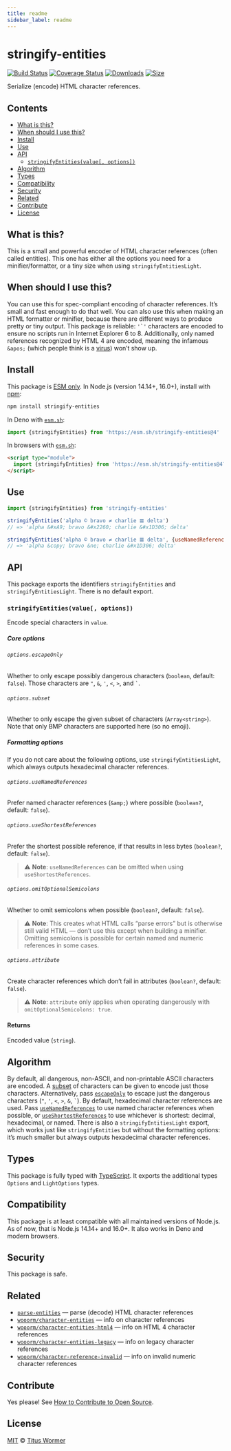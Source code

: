 ```yaml
---
title: readme
sidebar_label: readme
---
```

# stringify-entities

[![Build Status][build-badge]][build]
[![Coverage Status][coverage-badge]][coverage]
[![Downloads][downloads-badge]][downloads]
[![Size][size-badge]][size]

Serialize (encode) HTML character references.

## Contents

*   [What is this?](#what-is-this)
*   [When should I use this?](#when-should-i-use-this)
*   [Install](#install)
*   [Use](#use)
*   [API](#api)
    *   [`stringifyEntities(value[, options])`](#stringifyentitiesvalue-options)
*   [Algorithm](#algorithm)
*   [Types](#types)
*   [Compatibility](#compatibility)
*   [Security](#security)
*   [Related](#related)
*   [Contribute](#contribute)
*   [License](#license)

## What is this?

This is a small and powerful encoder of HTML character references (often called
entities).
This one has either all the options you need for a minifier/formatter, or a
tiny size when using `stringifyEntitiesLight`.

## When should I use this?

You can use this for spec-compliant encoding of character references.
It’s small and fast enough to do that well.
You can also use this when making an HTML formatter or minifier, because there
are different ways to produce pretty or tiny output.
This package is reliable: ``'`'`` characters are encoded to ensure no scripts
run in Internet Explorer 6 to 8.
Additionally, only named references recognized by HTML 4 are encoded, meaning
the infamous `&apos;` (which people think is a [virus][]) won’t show up.

## Install

This package is [ESM only][esm].
In Node.js (version 14.14+, 16.0+), install with [npm][]:

```sh
npm install stringify-entities
```

In Deno with [`esm.sh`][esmsh]:

```js
import {stringifyEntities} from 'https://esm.sh/stringify-entities@4'
```

In browsers with [`esm.sh`][esmsh]:

```html
<script type="module">
  import {stringifyEntities} from 'https://esm.sh/stringify-entities@4?bundle'
</script>
```

## Use

```js
import {stringifyEntities} from 'stringify-entities'

stringifyEntities('alpha © bravo ≠ charlie 𝌆 delta')
// => 'alpha &#xA9; bravo &#x2260; charlie &#x1D306; delta'

stringifyEntities('alpha © bravo ≠ charlie 𝌆 delta', {useNamedReferences: true})
// => 'alpha &copy; bravo &ne; charlie &#x1D306; delta'
```

## API

This package exports the identifiers `stringifyEntities` and
`stringifyEntitiesLight`.
There is no default export.

### `stringifyEntities(value[, options])`

Encode special characters in `value`.

##### Core options

###### `options.escapeOnly`

Whether to only escape possibly dangerous characters (`boolean`, default:
`false`).
Those characters are `"`, `&`, `'`, `<`, `>`, and `` ` ``.

###### `options.subset`

Whether to only escape the given subset of characters (`Array<string>`).
Note that only BMP characters are supported here (so no emoji).

##### Formatting options

If you do not care about the following options, use `stringifyEntitiesLight`,
which always outputs hexadecimal character references.

###### `options.useNamedReferences`

Prefer named character references (`&amp;`) where possible (`boolean?`, default:
`false`).

###### `options.useShortestReferences`

Prefer the shortest possible reference, if that results in less bytes
(`boolean?`, default: `false`).

> ⚠️ **Note**: `useNamedReferences` can be omitted when using
> `useShortestReferences`.

###### `options.omitOptionalSemicolons`

Whether to omit semicolons when possible (`boolean?`, default: `false`).

> ⚠️ **Note**: This creates what HTML calls “parse errors” but is otherwise
> still valid HTML — don’t use this except when building a minifier.
> Omitting semicolons is possible for certain named and numeric references in
> some cases.

###### `options.attribute`

Create character references which don’t fail in attributes (`boolean?`, default:
`false`).

> ⚠️ **Note**: `attribute` only applies when operating dangerously with
> `omitOptionalSemicolons: true`.

#### Returns

Encoded value (`string`).

## Algorithm

By default, all dangerous, non-ASCII, and non-printable ASCII characters are
encoded.
A [subset][] of characters can be given to encode just those characters.
Alternatively, pass [`escapeOnly`][escapeonly] to escape just the dangerous
characters (`"`, `'`, `<`, `>`, `&`, `` ` ``).
By default, hexadecimal character references are used.
Pass [`useNamedReferences`][named] to use named character references when
possible, or [`useShortestReferences`][short] to use whichever is shortest:
decimal, hexadecimal, or named.
There is also a `stringifyEntitiesLight` export, which works just like
`stringifyEntities` but without the formatting options: it’s much smaller but
always outputs hexadecimal character references.

## Types

This package is fully typed with [TypeScript][].
It exports the additional types `Options` and `LightOptions` types.

## Compatibility

This package is at least compatible with all maintained versions of Node.js.
As of now, that is Node.js 14.14+ and 16.0+.
It also works in Deno and modern browsers.

## Security

This package is safe.

## Related

*   [`parse-entities`](https://github.com/wooorm/parse-entities)
    — parse (decode) HTML character references
*   [`wooorm/character-entities`](https://github.com/wooorm/character-entities)
    — info on character references
*   [`wooorm/character-entities-html4`](https://github.com/wooorm/character-entities-html4)
    — info on HTML 4 character references
*   [`wooorm/character-entities-legacy`](https://github.com/wooorm/character-entities-legacy)
    — info on legacy character references
*   [`wooorm/character-reference-invalid`](https://github.com/wooorm/character-reference-invalid)
    — info on invalid numeric character references

## Contribute

Yes please!
See [How to Contribute to Open Source][contribute].

## License

[MIT][license] © [Titus Wormer][author]

<!-- Definitions -->

[build-badge]: https://github.com/wooorm/stringify-entities/workflows/main/badge.svg

[build]: https://github.com/wooorm/stringify-entities/actions

[coverage-badge]: https://img.shields.io/codecov/c/github/wooorm/stringify-entities.svg

[coverage]: https://codecov.io/github/wooorm/stringify-entities

[downloads-badge]: https://img.shields.io/npm/dm/stringify-entities.svg

[downloads]: https://www.npmjs.com/package/stringify-entities

[size-badge]: https://img.shields.io/bundlephobia/minzip/stringify-entities.svg

[size]: https://bundlephobia.com/result?p=stringify-entities

[npm]: https://docs.npmjs.com/cli/install

[esmsh]: https://esm.sh

[license]: license

[author]: https://wooorm.com

[esm]: https://gist.github.com/sindresorhus/a39789f98801d908bbc7ff3ecc99d99c

[typescript]: https://www.typescriptlang.org

[contribute]: https://opensource.guide/how-to-contribute/

[virus]: https://www.telegraph.co.uk/technology/advice/10516839/Why-do-some-apostrophes-get-replaced-with-andapos.html

[subset]: #optionssubset

[escapeonly]: #optionsescapeonly

[named]: #optionsusenamedreferences

[short]: #optionsuseshortestreferences

